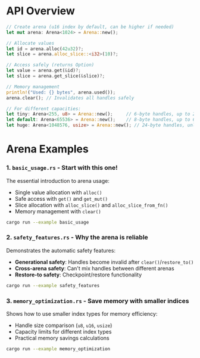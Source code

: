 # API Overview

```rust
// Create arena (u16 index by default, can be higher if needed)
let mut arena: Arena<1024> = Arena::new();

// Allocate values
let id = arena.alloc(42u32)?;
let slice = arena.alloc_slice::<i32>(10)?;

// Access safely (returns Option)
let value = arena.get(&id)?;
let slice = arena.get_slice(&slice)?;

// Memory management
println!("Used: {} bytes", arena.used());
arena.clear(); // Invalidates all handles safely

// For different capacities:
let tiny: Arena<255, u8> = Arena::new();     // 6-byte handles, up to 255 bytes
let default: Arena<65536> = Arena::new();    // 8-byte handles, up to 64KB ⭐
let huge: Arena<1048576, usize> = Arena::new(); // 24-byte handles, unlimited
```

# Arena Examples

### 1. `basic_usage.rs` - **Start with this one!**
The essential introduction to arena usage:
- Single value allocation with `alloc()`
- Safe access with `get()` and `get_mut()`
- Slice allocation with `alloc_slice()` and `alloc_slice_from_fn()`
- Memory management with `clear()`

```bash
cargo run --example basic_usage
```

### 2. `safety_features.rs` - **Why the arena is reliable**
Demonstrates the automatic safety features:
- **Generational safety**: Handles become invalid after `clear()`/`restore_to()`
- **Cross-arena safety**: Can't mix handles between different arenas
- **Restore-to safety**: Checkpoint/restore functionality

```bash
cargo run --example safety_features
```

### 3. `memory_optimization.rs` - **Save memory with smaller indices**
Shows how to use smaller index types for memory efficiency:
- Handle size comparison (`u8`, `u16`, `usize`)
- Capacity limits for different index types
- Practical memory savings calculations

```bash
cargo run --example memory_optimization
```

